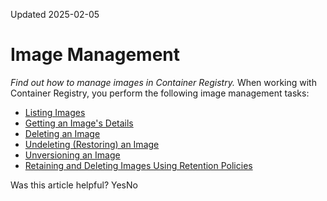 Updated 2025-02-05
# Image Management
_Find out how to manage images in Container Registry._
When working with Container Registry, you perform the following image management tasks:
  * [Listing Images](https://docs.oracle.com/en-us/iaas/Content/Registry/Tasks/list-images.htm#list-images "Find out how to list the images in repositories in Container Registry.")
  * [Getting an Image's Details](https://docs.oracle.com/en-us/iaas/Content/Registry/Tasks/registryviewingimagedetails.htm#top "Find out how to get details of an image in a repository in Container Registry.")
  * [Deleting an Image](https://docs.oracle.com/en-us/iaas/Content/Registry/Tasks/registrydeletingimages.htm#top "Find out how to delete an image from Container Registry.")
  * [Undeleting (Restoring) an Image](https://docs.oracle.com/en-us/iaas/Content/Registry/Tasks/undelete-image.htm#undelete-image "Find out how to undelete \(restore\) an image from Container Registry.")
  * [Unversioning an Image](https://docs.oracle.com/en-us/iaas/Content/Registry/Tasks/registryuntaggingimages.htm#top "Find out how to unversion an image in Container Registry.")
  * [Retaining and Deleting Images Using Retention Policies](https://docs.oracle.com/en-us/iaas/Content/Registry/Tasks/registrymanagingimageretention.htm#Retaining_and_Deleting_Images_Using_Retention_Policies "Find out how to set up and use image retention policies with Container Registry.")


Was this article helpful?
YesNo

